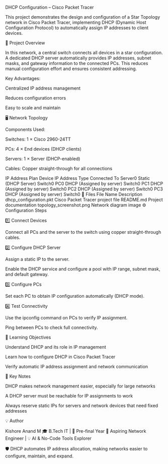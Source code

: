 DHCP Configuration – Cisco Packet Tracer

This project demonstrates the design and configuration of a Star Topology network in Cisco Packet Tracer, implementing DHCP (Dynamic Host Configuration Protocol) to automatically assign IP addresses to client devices.

📘 Project Overview

In this network, a central switch connects all devices in a star configuration. A dedicated DHCP server automatically provides IP addresses, subnet masks, and gateway information to the connected PCs. This reduces manual configuration effort and ensures consistent addressing.

Key Advantages:

Centralized IP address management

Reduces configuration errors

Easy to scale and maintain

🖥️ Network Topology

Components Used:

Switches: 1 × Cisco 2960-24TT

PCs: 4 × End devices (DHCP clients)

Servers: 1 × Server (DHCP-enabled)

Cables: Copper straight-through for all connections

IP Address Plan
Device	IP Address Type	Connected To
Server0	Static (DHCP Server)	Switch0
PC0	DHCP (Assigned by server)	Switch0
PC1	DHCP (Assigned by server)	Switch0
PC2	DHCP (Assigned by server)	Switch0
PC3	DHCP (Assigned by server)	Switch0
📂 Files
File Name	Description
dhcp_configuration.pkt	Cisco Packet Tracer project file
README.md	Project documentation
topology_screenshot.png	Network diagram image
⚙️ Configuration Steps

1️⃣ Connect Devices

Connect all PCs and the server to the switch using copper straight-through cables.

2️⃣ Configure DHCP Server

Assign a static IP to the server.

Enable the DHCP service and configure a pool with IP range, subnet mask, and default gateway.

3️⃣ Configure PCs

Set each PC to obtain IP configuration automatically (DHCP mode).

4️⃣ Test Connectivity

Use the ipconfig command on PCs to verify IP assignment.

Ping between PCs to check full connectivity.

🎯 Learning Objectives

Understand DHCP and its role in IP management

Learn how to configure DHCP in Cisco Packet Tracer

Verify automatic IP address assignment and network communication

🧠 Key Notes

DHCP makes network management easier, especially for large networks

A DHCP server must be reachable for IP assignments to work

Always reserve static IPs for servers and network devices that need fixed addresses

💡 Author

Kishore Anand M
🎓 B.Tech IT | 🧠 Pre-final Year
🔧 Aspiring Network Engineer | 💡 AI & No-Code Tools Explorer

🛡️ DHCP automates IP address allocation, making networks easier to configure, maintain, and expand.
